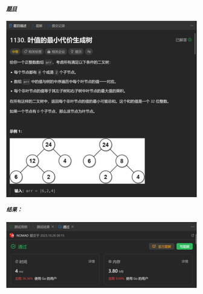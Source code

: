##### [题目](https://leetcode.cn/problems/minimum-cost-tree-from-leaf-values/description/)
![pic](img.png)
##### 结果：
![pic](result.png)